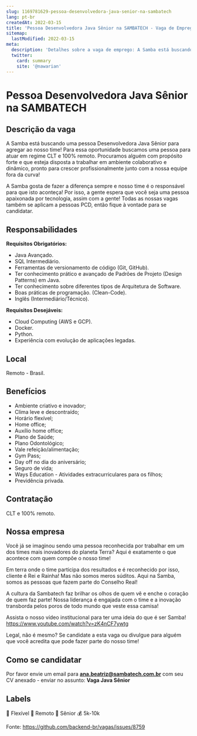 ```yaml
---
slug: 1169781629-pessoa-desenvolvedora-java-senior-na-sambatech
lang: pt-br
createdAt: 2022-03-15
title: 'Pessoa Desenvolvedora Java Sênior na SAMBATECH - Vaga de Emprego'
sitemap:
  lastModified: 2022-03-15
meta:
  description: 'Detalhes sobre a vaga de emprego: A Samba está buscando uma pessoa Desenvolvedora Java Sênior para agregar ao nosso time! Para essa oportunidade buscamos uma pessoa para atuar em regime CLT e 100% remoto. Procuramos alguém com propósito forte e que esteja disposta a trabalhar em ambiente colaborativo e dinâmico, pronto para crescer profissionalmente junto com a nossa equipe fora da curva! A Samba gosta de fazer a diferença sempre e nosso time é o responsável para que isto aconteça! Por isso, a gente espera que você seja uma pessoa apaixonada por tecnologia, assim com a gente! Todas as nossas vagas também se aplicam a pessoas PCD, então fique à vontade para se candidatar.'
  twitter:
    card: summary
    site: '@nawarian'
---
```


# Pessoa Desenvolvedora Java Sênior na SAMBATECH

## Descrição da vaga

A Samba está buscando uma pessoa Desenvolvedora Java Sênior para agregar ao nosso time! Para essa oportunidade buscamos uma pessoa para atuar em regime CLT e 100% remoto. Procuramos alguém com propósito forte e que esteja disposta a trabalhar em ambiente colaborativo e dinâmico, pronto para crescer profissionalmente junto com a nossa equipe fora da curva!

A Samba gosta de fazer a diferença sempre e nosso time é o responsável para que isto aconteça! Por isso, a gente espera que você seja uma pessoa apaixonada por tecnologia, assim com a gente! Todas as nossas vagas também se aplicam a pessoas PCD, então fique à vontade para se candidatar.

## Responsabilidades

**Requisitos Obrigatórios:**

- Java Avançado.
- SQL Intermediário.
- Ferramentas de versionamento de código (Git, GitHub).
- Ter conhecimento prático e avançado de Padrões de Projeto (Design Patterns) em Java.
- Ter conhecimento sobre diferentes tipos de Arquitetura de Software.
- Boas práticas de programação. (Clean-Code).
- Inglês (Intermediário/Técnico).

**Requisitos Desejáveis:**

- Cloud Computing (AWS e GCP).
- Docker.
- Python.
- Experiência com evolução de aplicações legadas.

## Local

Remoto - Brasil.

## Benefícios

- Ambiente criativo e inovador;
- Clima leve e descontraído;
- Horário flexível;
- Home office;
- Auxílio home office;
- Plano de Saúde;
- Plano Odontológico;
- Vale refeição/alimentação;
- Gym Pass;
- Day off no dia do aniversário;
- Seguro de vida;
- Ways Education - Atividades extracurriculares para os filhos;
- Previdência privada.

## Contratação

CLT e 100% remoto.

## Nossa empresa

Você já se imaginou sendo uma pessoa reconhecida por trabalhar em um dos times mais inovadores do planeta Terra? Aqui é exatamente o que acontece com quem compõe o nosso time!

Em terra onde o time participa dos resultados e é reconhecido por isso, cliente é Rei e Rainha! Mas não somos meros súditos. Aqui na Samba, somos as pessoas que fazem parte do Conselho Real!

A cultura da Sambatech faz brilhar os olhos de quem vê e enche o coração de quem faz parte! Nossa liderança é engajada com o time e a inovação transborda pelos poros de todo mundo que veste essa camisa!

Assista o nosso vídeo institucional para ter uma ideia do que é ser Samba!
https://www.youtube.com/watch?v=zK4nCF7ywtg

Legal, não é mesmo? Se candidate a esta vaga ou divulgue para alguém que você acredita que pode fazer parte do nosso time!

## Como se candidatar

Por favor envie um email para **ana.beatriz@sambatech.com.br**  com seu CV anexado - enviar no assunto: **Vaga Java Sênior**

## Labels

🏢 Flexível
🏢 Remoto
👴 Sênior
💰 5k-10k






Fonte: https://github.com/backend-br/vagas/issues/8759